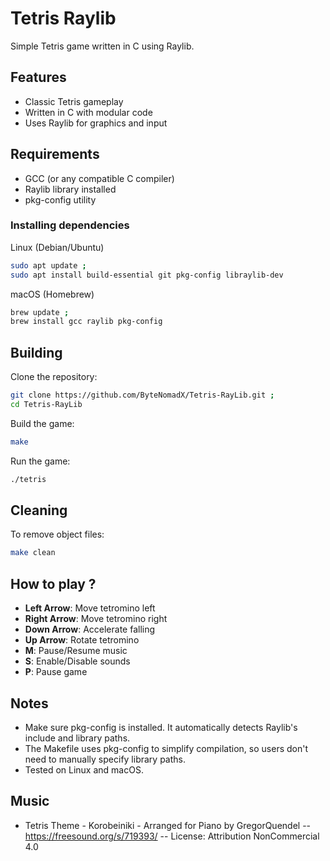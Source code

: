 # Tetris Raylib

Simple Tetris game written in C using Raylib.

## Features

- Classic Tetris gameplay
- Written in C with modular code
- Uses Raylib for graphics and input

## Requirements

- GCC (or any compatible C compiler)
- Raylib library installed
- pkg-config utility

### Installing dependencies

Linux (Debian/Ubuntu)
``` bash
sudo apt update ;
sudo apt install build-essential git pkg-config libraylib-dev
```
macOS (Homebrew)
``` bash
brew update ;
brew install gcc raylib pkg-config
``` 
## Building

Clone the repository:
``` bash
git clone https://github.com/ByteNomadX/Tetris-RayLib.git ;
cd Tetris-RayLib
```

Build the game:
``` bash
make
```

Run the game:
``` bash
./tetris
```

## Cleaning

To remove object files:
``` bash
make clean
```

## How to play ?

- **Left Arrow**: Move tetromino left  
- **Right Arrow**: Move tetromino right  
- **Down Arrow**: Accelerate falling  
- **Up Arrow**: Rotate tetromino
- **M**: Pause/Resume music
- **S**: Enable/Disable sounds
- **P**: Pause game

## Notes

- Make sure pkg-config is installed. It automatically detects Raylib's include and library paths.
- The Makefile uses pkg-config to simplify compilation, so users don't need to manually specify library paths.
- Tested on Linux and macOS.

## Music

- Tetris Theme - Korobeiniki - Arranged for Piano by GregorQuendel -- https://freesound.org/s/719393/ -- License: Attribution NonCommercial 4.0
